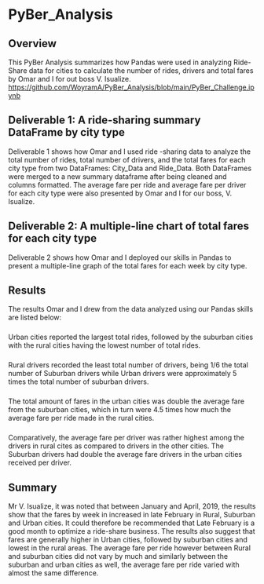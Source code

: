 # PyBer_Analysis

## Overview
This PyBer Analysis summarizes how Pandas were used in analyzing Ride-Share data for cities to calculate the number of rides, drivers and total fares  by Omar and I for out boss V. Isualize.
https://github.com/WoyramA/PyBer_Analysis/blob/main/PyBer_Challenge.ipynb

## Deliverable 1: A ride-sharing summary DataFrame by city type
 Deliverable 1 shows how Omar and I used ride -sharing data to analyze the total number of rides, total number of drivers, and the total fares for each city type from two DataFrames: City_Data and Ride_Data.
Both DataFrames were merged to a new summary dataframe after being cleaned and columns formatted. The average fare per ride and average fare per driver for each city type were also presented by Omar and I for our boss, V. Isualize.

## Deliverable 2: A multiple-line chart of total fares for each city type
Deliverable 2 shows how Omar and I deployed our skills in Pandas to present a multiple-line graph of the total fares for each week by city type.	

## Results
The results Omar and I drew from the data analyzed using our Pandas skills are listed below:
### 
Urban cities reported the largest total rides, followed by the suburban cities with the rural cities having the lowest number of total rides.

### 
Rural drivers recorded the least total number of drivers, being 1/6 the total number of Suburban drivers while Urban drivers were approximately 5 times the total number of suburban drivers.
### 
The total amount of fares in the urban cities was double the average fare from the suburban cities, which in turn were 4.5 times how much the average fare per ride made in the rural cities.
### 
Comparatively, the average fare per driver was rather highest among the drivers in rural cites as compared to drivers in the other cities. The Suburban drivers had double the average fare drivers in the urban cities received per driver.

## Summary
Mr V. Isualize, it was noted that between January and April, 2019, the results show that the fares by week in increased in late February in Rural, Suburban and Urban cities. It could therefore be recommended that Late February is a good month to optimize a ride-share business.
The results also suggest that fares are generally higher in Urban cities, followed by suburban cities and lowest in the rural areas.
The average fare per ride however between Rural and suburban cities did not vary by much and similarly between the suburban and urban cities as well, the average fare per ride varied with almost the same difference.
